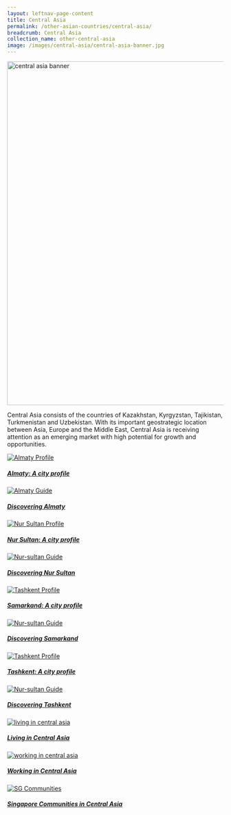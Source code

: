 ```yaml
---
layout: leftnav-page-content
title: Central Asia
permalink: /other-asian-countries/central-asia/
breadcrumb: Central Asia
collection_name: other-central-asia
image: /images/central-asia/central-asia-banner.jpg
---
```

<img src="/images/central-asia/central-asia-banner.jpg" alt="central asia banner" style="width:800px;" />

Central Asia consists of the countries of Kazakhstan, Kyrgyzstan, Tajikistan, Turkmenistan and Uzbekistan. With its important geostrategic location between Asia, Europe and the Middle East, Central Asia is receiving attention as an emerging market with high potential for growth and opportunities.


<div>
	<div class="row is-multiline">
		<div class="col is-half-tablet padding--bottom--lg">
			<a href="/other-asian-countries/central-asia/almaty-a-city-profile/" class="project-link">
				<img src="/images/central-asia/almaty-profile.jpg" alt="Almaty Profile" class="project-image">
			<div class="project-card">
				<div class="project-title margin--bottom--xs">
					<h5><b>Almaty: A city profile</b></h5>
				</div>
			</div>
			</a>
		</div>
		<div class="col is-half-tablet padding--bottom--lg">
			<a href="/other-asian-countries/central-asia/discovering-almaty/" class="project-link">
				<img src="/images/central-asia/almaty-guide.jpg" alt="Almaty Guide" class="project-image">
			<div class="project-card">
				<div class="project-title margin--bottom--xs">
					<h5><b>Discovering Almaty</b></h5>
				</div>
			</div>
			</a>
		</div>
	</div>
</div>

<p><p>

<div>
	<div class="row is-multiline">
		<div class="col is-half-tablet padding--bottom--lg">
			<a href="/other-asian-countries/central-asia/nur-sultan-a-city-profile/" class="project-link">
				<img src="/images/central-asia/nur-sultan-profile.jpg" alt="Nur Sultan Profile" class="project-image">
			<div class="project-card">
				<div class="project-title margin--bottom--xs">
					<h5><b>Nur Sultan: A city profile</b></h5>
				</div>
			</div>
			</a>
		</div>
		<div class="col is-half-tablet padding--bottom--lg">
			<a href="/other-asian-countries/central-asia/discovering-nur-sultan/" class="project-link">
				<img src="/images/central-asia/nur-sultan-guide.jpg" alt="Nur-sultan Guide" class="project-image">
			<div class="project-card">
				<div class="project-title margin--bottom--xs">
					<h5><b>Discovering Nur Sultan</b></h5>
				</div>
			</div>
			</a>
		</div>
	</div>
</div>

<p><p>

<div>
	<div class="row is-multiline">
		<div class="col is-half-tablet padding--bottom--lg">
			<a href="/other-asian-countries/central-asia/samarkand-a-city-profile/" class="project-link">
				<img src="/images/central-asia/samarkand-profile.jpg" alt="Tashkent Profile" class="project-image">
			<div class="project-card">
				<div class="project-title margin--bottom--xs">
					<h5><b>Samarkand: A city profile</b></h5>
				</div>
			</div>
			</a>
		</div>
		<div class="col is-half-tablet padding--bottom--lg">
			<a href="/other-asian-countries/central-asia/discovering-samarkand/" class="project-link">
				<img src="/images/central-asia/samarkand-guide.jpg" alt="Nur-sultan Guide" class="project-image">
			<div class="project-card">
				<div class="project-title margin--bottom--xs">
					<h5><b>Discovering Samarkand</b></h5>
				</div>
			</div>
			</a>
		</div>
	</div>
</div>

<p><p>

<div>
	<div class="row is-multiline">
		<div class="col is-half-tablet padding--bottom--lg">
			<a href="/other-asian-countries/central-asia/tashkent-a-city-profile/" class="project-link">
				<img src="/images/central-asia/tashkent-profile.jpg" alt="Tashkent Profile" class="project-image">
			<div class="project-card">
				<div class="project-title margin--bottom--xs">
					<h5><b>Tashkent: A city profile</b></h5>
				</div>
			</div>
			</a>
		</div>
		<div class="col is-half-tablet padding--bottom--lg">
			<a href="/other-asian-countries/central-asia/discovering-tashkent/" class="project-link">
				<img src="/images/central-asia/tashkent-guide.jpg" alt="Nur-sultan Guide" class="project-image">
			<div class="project-card">
				<div class="project-title margin--bottom--xs">
					<h5><b>Discovering Tashkent</b></h5>
				</div>
			</div>
			</a>
		</div>
	</div>
</div>

<p><p>

<div>
	<div class="row is-multiline">
		<div class="col is-half-tablet padding--bottom--lg">
			<a href="/other-asian-countries/central-asia/living-in-central-asia/" class="project-link">
				<img src="/images/central-asia/living-in-central-asia.jpg" alt="living in central asia" class="project-image">
			<div class="project-card">
				<div class="project-title margin--bottom--xs">
					<h5><b>Living in Central Asia</b></h5>
				</div>
			</div>
			</a>
		</div>
		<div class="col is-half-tablet padding--bottom--lg">
			<a href="/other-asian-countries/central-asia/working-in-central-asia/" class="project-link">
				<img src="/images/central-asia/working-in-central-asia.jpg" alt="working in central asia" class="project-image">
			<div class="project-card">
				<div class="project-title margin--bottom--xs">
					<h5><b>Working in Central Asia</b></h5>
				</div>
			</div>
			</a>
		</div>
	</div>
</div>

<p><p>

<div>
	<div class="row is-multiline">
		<div class="col is-half-tablet padding--bottom--lg">
			<a href="/other-asian-countries/central-asia/singapore-communities-in-central-asia/" class="project-link">
				<img src="/images/shared/sg-communities-new.jpg" alt="SG Communities" class="project-image">
			<div class="project-card">
				<div class="project-title margin--bottom--xs">
					<h5><b>Singapore Communities in Central Asia</b></h5>
				</div>
			</div>
			</a>
		</div>
	</div>
</div>

<p><p>